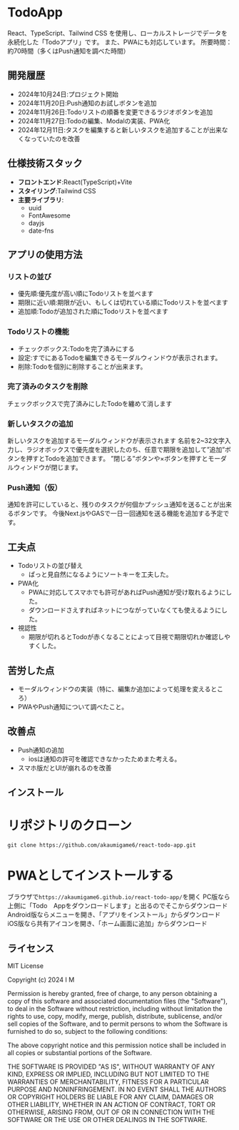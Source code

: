 # TodoApp

React、TypeScript、Tailwind CSS を使用し、ローカルストレージでデータを永続化した「Todoアプリ」です。
また、PWAにも対応しています。
所要時間：約70時間（多くはPush通知を調べた時間）

## 開発履歴

- 2024年10月24日:プロジェクト開始
- 2024年11月20日:Push通知のお試しボタンを追加
- 2024年11月26日:Todoリストの順番を変更できるラジオボタンを追加
- 2024年11月27日:Todoの編集、Modalの実装、PWA化
- 2024年12月11日:タスクを編集すると新しいタスクを追加することが出来なくなっていたのを改善

## 仕様技術スタック

- **フロントエンド**:React(TypeScript)+Vite
- **スタイリング**:Tailwind CSS
- **主要ライブラリ**:
  - uuid
  - FontAwesome
  - dayjs
  - date-fns

## アプリの使用方法

### リストの並び

- 優先順:優先度が高い順にTodoリストを並べます
- 期限に近い順:期限が近い、もしくは切れている順にTodoリストを並べます
- 追加順:Todoが追加された順にTodoリストを並べます

### Todoリストの機能

- チェックボックス:Todoを完了済みにする
- 設定:すでにあるTodoを編集できるモーダルウィンドウが表示されます。
- 削除:Todoを個別に削除することが出来ます。

### 完了済みのタスクを削除

チェックボックスで完了済みにしたTodoを纏めて消します

### 新しいタスクの追加

新しいタスクを追加するモーダルウィンドウが表示されます
名前を2~32文字入力し、ラジオボックスで優先度を選択したのち、任意で期限を追加して”追加”ボタンを押すとTodoを追加できます。
”閉じる”ボタンや×ボタンを押すとモーダルウィンドウが閉じます。

### Push通知（仮）

通知を許可にしていると、残りのタスクが何個かプッシュ通知を送ることが出来るボタンです。
今後Next.jsやGASで一日一回通知を送る機能を追加する予定です。

## 工夫点

- Todoリストの並び替え
  - ぱっと見自然になるようにソートキーを工夫した。
- PWA化
  - PWAに対応してスマホでも許可があればPush通知が受け取れるようにした。
  - ダウンロードさえすればネットにつながっていなくても使えるようにした。
- 視認性
  - 期限が切れるとTodoが赤くなることによって目視で期限切れか確認しやすくした。

## 苦労した点

- モーダルウィンドウの実装（特に、編集か追加によって処理を変えるところ）
- PWAやPush通知について調べたこと。

## 改善点

- Push通知の追加
  - iosは通知の許可を確認できなかったためまた考える。
- スマホ版だとUIが崩れるのを改善

## インストール

# リポジトリのクローン

`git clone https://github.com/akaumigame6/react-todo-app.git `

# PWAとしてインストールする

ブラウザで`https://akaumigame6.github.io/react-todo-app/`を開く
PC版なら上側に「Todo　Appをダウンロードします」と出るのでそこからダウンロード
Android版ならメニューを開き、「アプリをインストール」からダウンロード
iOS版なら共有アイコンを開き、「ホーム画面に追加」からダウンロード

## ライセンス

MIT License

Copyright (c) 2024 I M

Permission is hereby granted, free of charge, to any person obtaining a copy
of this software and associated documentation files (the "Software"), to deal
in the Software without restriction, including without limitation the rights
to use, copy, modify, merge, publish, distribute, sublicense, and/or sell
copies of the Software, and to permit persons to whom the Software is
furnished to do so, subject to the following conditions:

The above copyright notice and this permission notice shall be included in all
copies or substantial portions of the Software.

THE SOFTWARE IS PROVIDED "AS IS", WITHOUT WARRANTY OF ANY KIND, EXPRESS OR
IMPLIED, INCLUDING BUT NOT LIMITED TO THE WARRANTIES OF MERCHANTABILITY,
FITNESS FOR A PARTICULAR PURPOSE AND NONINFRINGEMENT. IN NO EVENT SHALL THE
AUTHORS OR COPYRIGHT HOLDERS BE LIABLE FOR ANY CLAIM, DAMAGES OR OTHER
LIABILITY, WHETHER IN AN ACTION OF CONTRACT, TORT OR OTHERWISE, ARISING FROM,
OUT OF OR IN CONNECTION WITH THE SOFTWARE OR THE USE OR OTHER DEALINGS IN THE
SOFTWARE.
